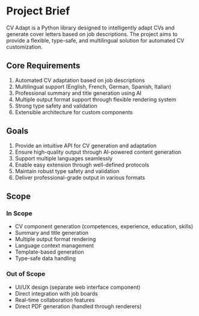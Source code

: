 # Project Brief

CV Adapt is a Python library designed to intelligently adapt CVs and generate cover letters based on job descriptions. The project aims to provide a flexible, type-safe, and multilingual solution for automated CV customization.

## Core Requirements

1. Automated CV adaptation based on job descriptions
2. Multilingual support (English, French, German, Spanish, Italian)
3. Professional summary and title generation using AI
4. Multiple output format support through flexible rendering system
5. Strong type safety and validation
6. Extensible architecture for custom components

## Goals

1. Provide an intuitive API for CV generation and adaptation
2. Ensure high-quality output through AI-powered content generation
3. Support multiple languages seamlessly
4. Enable easy extension through well-defined protocols
5. Maintain robust type safety and validation
6. Deliver professional-grade output in various formats

## Scope

### In Scope
- CV component generation (competences, experience, education, skills)
- Summary and title generation
- Multiple output format rendering
- Language context management
- Template-based generation
- Type-safe data handling

### Out of Scope
- UI/UX design (separate web interface component)
- Direct integration with job boards
- Real-time collaboration features
- Direct PDF generation (handled through renderers)

